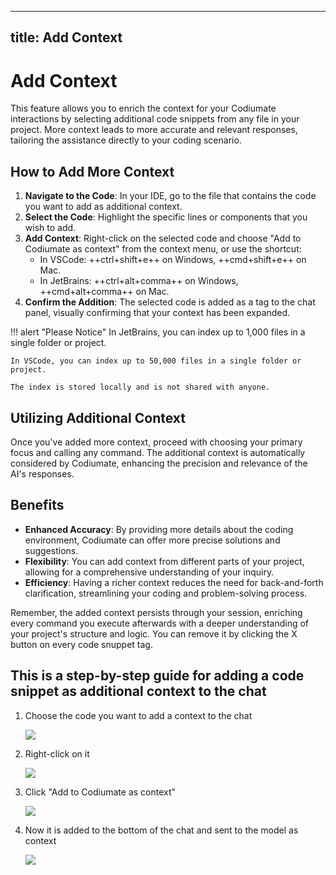
---
title: Add Context
---

# Add Context

This feature allows you to enrich the context for your Codiumate interactions by selecting additional code snippets from any file in your project. More context leads to more accurate and relevant responses, tailoring the assistance directly to your coding scenario.

## How to Add More Context

1. **Navigate to the Code**: In your IDE, go to the file that contains the code you want to add as additional context.
2. **Select the Code**: Highlight the specific lines or components that you wish to add.
3. **Add Context**: Right-click on the selected code and choose "Add to Codiumate as context" from the context menu, or use the shortcut:
    - In VSCode: ++ctrl+shift+e++ on Windows, ++cmd+shift+e++ on Mac.
    - In JetBrains: ++ctrl+alt+comma++ on Windows, ++cmd+alt+comma++ on Mac.
4. **Confirm the Addition**: The selected code is added as a tag to the chat panel, visually confirming that your context has been expanded.

!!! alert "Please Notice"
    In JetBrains, you can index up to 1,000 files in a single folder or project.

    In VSCode, you can index up to 50,000 files in a single folder or project.

    The index is stored locally and is not shared with anyone.


## Utilizing Additional Context

Once you've added more context, proceed with choosing your primary focus and calling any command. The additional context is automatically considered by Codiumate, enhancing the precision and relevance of the AI's responses.

## Benefits

- **Enhanced Accuracy**: By providing more details about the coding environment, Codiumate can offer more precise solutions and suggestions.
- **Flexibility**: You can add context from different parts of your project, allowing for a comprehensive understanding of your inquiry.
- **Efficiency**: Having a richer context reduces the need for back-and-forth clarification, streamlining your coding and problem-solving process.

Remember, the added context persists through your session, enriching every command you execute afterwards with a deeper understanding of your project's structure and logic. You can remove it by clicking the X button on every code snuppet tag.

## This is a step-by-step guide for adding a code snippet as additional context to the chat

1. Choose the code you want to add a context to the chat

    ![](https://glitter-screenshots-production.s3.amazonaws.com/exports/62f65c53-5437-4685-9d0a-baa4c5b420d5/0/2dcb16f7-8d1c-4c9c-873a-bc946e15b331.png)

2. Right-click on it

    ![](https://glitter-screenshots-production.s3.amazonaws.com/exports/62f65c53-5437-4685-9d0a-baa4c5b420d5/0/68bf953d-1b2b-45c2-bcd9-fcf6888ed9c0.png)

3. Click "Add to Codiumate as context"

    ![](https://glitter-screenshots-production.s3.amazonaws.com/exports/62f65c53-5437-4685-9d0a-baa4c5b420d5/0/2e3607b1-2e46-4c19-8a3c-93c43531fb41.png)

4. Now it is added to the bottom of the chat and sent to the model as context

    ![](https://glitter-screenshots-production.s3.amazonaws.com/exports/62f65c53-5437-4685-9d0a-baa4c5b420d5/0/cd9cd7af-1934-4c8d-8a76-1c2536a8b145.png)
